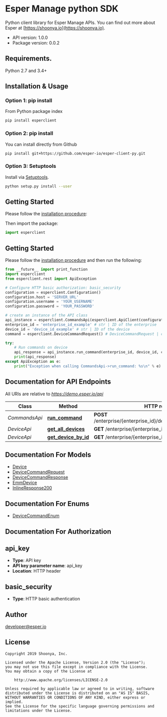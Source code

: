 Esper Manage python SDK
==================

Python client library for Esper Manage APIs. You can find out more about Esper at [https://shoonya.io](https://shoonya.io).

- API version: 1.0.0
- Package version: 0.0.2


## Requirements.

Python 2.7 and 3.4+

## Installation & Usage

### Option 1: pip install

From Python package index

```sh
pip install esperclient
```

### Option 2: pip install

You can install directly from Github

```sh
pip install git+https://github.com/esper-io/esper-client-py.git
```

### Option 3: Setuptools

Install via [Setuptools](http://pypi.python.org/pypi/setuptools).

```sh
python setup.py install --user
```

## Getting Started

Please follow the [installation procedure](#installation--usage):

Then import the package:
```python
import esperclient
```

## Getting Started

Please follow the [installation procedure](#installation--usage) and then run the following:

```python
from __future__ import print_function
import esperclient
from esperclient.rest import ApiException

# Configure HTTP basic authorization: basic_security
configuration = esperclient.Configuration()
configuration.host = 'SERVER_URL'
configuration.username = 'YOUR_USERNAME'
configuration.password = 'YOUR_PASSWORD'

# create an instance of the API class
api_instance = esperclient.CommandsApi(esperclient.ApiClient(configuration))
enterprise_id = 'enterprise_id_example' # str | ID of the enterprise
device_id = 'device_id_example' # str | ID of the device
command = esperclient.DeviceCommandRequest() # DeviceCommandRequest | command name to fire

try:
    # Run commands on device
    api_response = api_instance.run_command(enterprise_id, device_id, command)
    print(api_response)
except ApiException as e:
    print("Exception when calling CommandsApi->run_command: %s\n" % e)

```

## Documentation for API Endpoints

All URIs are relative to *https://demo.esper.io/api*


Class | Method | HTTP request
------------ | ------------- | -------------
*CommandsApi* | [**run_command**](docs/CommandsApi.md#run_command) | **POST** /enterprise/{enterprise_id}/device/{device_id}/command/
*DeviceApi* | [**get_all_devices**](docs/DeviceApi.md#get_all_devices) | **GET** /enterprise/{enterprise_id}/device/
*DeviceApi* | [**get_device_by_id**](docs/DeviceApi.md#get_device_by_id) | **GET** /enterprise/{enterprise_id}/device/{device_id}/


## Documentation For Models

 - [Device](docs/Device.md)
 - [DeviceCommandRequest](docs/DeviceCommandRequest.md)
 - [DeviceCommandResponse](docs/DeviceCommandResponse.md)
 - [EmmDevice](docs/EmmDevice.md)
 - [InlineResponse200](docs/InlineResponse200.md)


## Documentation For Enums

 - [DeviceCommandEnum](docs/DeviceCommandEnum.md)


## Documentation For Authorization


## api_key

- **Type**: API key
- **API key parameter name**: api_key
- **Location**: HTTP header

## basic_security

- **Type**: HTTP basic authentication


## Author

developer@esper.io


## License

```
Copyright 2019 Shoonya, Inc.

Licensed under the Apache License, Version 2.0 (the "License");
you may not use this file except in compliance with the License.
You may obtain a copy of the License at

    http://www.apache.org/licenses/LICENSE-2.0

Unless required by applicable law or agreed to in writing, software
distributed under the License is distributed on an "AS IS" BASIS,
WITHOUT WARRANTIES OR CONDITIONS OF ANY KIND, either express or implied.
See the License for the specific language governing permissions and
limitations under the License.
```
